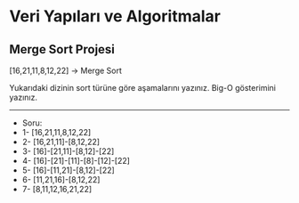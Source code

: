 # Veri Yapıları ve Algoritmalar

## Merge Sort Projesi

[16,21,11,8,12,22] -> Merge Sort

Yukarıdaki dizinin sort türüne göre aşamalarını yazınız.
Big-O gösterimini yazınız.

-----
* Soru:
* 1- [16,21,11,8,12,22]
* 2- [16,21,11]-[8,12,22]
* 3- [16]-[21,11]-[8,12]-[22]
* 4- [16]-[21]-[11]-[8]-[12]-[22]
* 5- [16]-[11,21]-[8,12]-[22]
* 6- [11,21,16]-[8,12,22]
* 7- [8,11,12,16,21,22]
